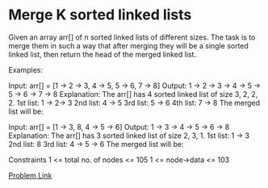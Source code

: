 # Merge K sorted linked lists

Given an array arr[] of n sorted linked lists of different sizes. The task is to merge them in such a way that after merging they will be a single sorted linked list, then return the head of the merged linked list.

Examples:

Input: arr[] = [1 -> 2 -> 3, 4 -> 5, 5 -> 6, 7 -> 8]
Output: 1 -> 2 -> 3 -> 4 -> 5 -> 5 -> 6 -> 7 -> 8
Explanation:
The arr[] has 4 sorted linked list of size 3, 2, 2, 2.
1st list: 1 -> 2-> 3
2nd list: 4 -> 5
3rd list: 5 -> 6
4th list: 7 -> 8
The merged list will be:
 
Input: arr[] = [1 -> 3, 8, 4 -> 5 -> 6]
Output: 1 -> 3 -> 4 -> 5 -> 6 -> 8
Explanation:
The arr[] has 3 sorted linked list of size 2, 3, 1.
1st list: 1 -> 3
2nd list: 8
3rd list: 4 -> 5 -> 6
The merged list will be:



Constraints
1 <= total no. of nodes <= 105
1 <= node->data <= 103

[Problem Link](https://www.geeksforgeeks.org/problems/merge-k-sorted-linked-lists/1)